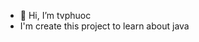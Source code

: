 - 👋 Hi, I’m tvphuoc
- I'm create this project to learn about java

<!---
kienlcom/kienlcom is a ✨ special ✨ repository because its `README.md` (this file) appears on your GitHub profile.
You can click the Preview link to take a look at your changes.
--->
